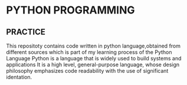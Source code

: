 # PYTHON PROGRAMMING

## PRACTICE
This repositoty contains code written in python language,obtained from different sources which is part of my learning process of the Python Language
Python is a language that is widely used to build systems and applications
It is a high level, general-purpose language, whose design philosophy emphasizes code readability with the use of significant identation.
